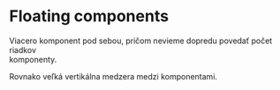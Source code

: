 # Floating components

Viacero komponent pod sebou, pričom nevieme dopredu povedať počet riadkov  
komponenty.

Rovnako veľká vertikálna medzera medzi komponentami.  
